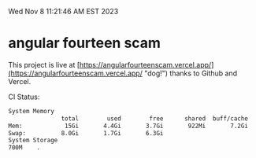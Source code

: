 Wed Nov  8 11:21:46 AM EST 2023

# angular fourteen scam


This project is live at [https://angularfourteenscam.vercel.app/](https://angularfourteenscam.vercel.app/ "dog!") thanks to Github and Vercel.

CI Status: 

```bash
System Memory
               total        used        free      shared  buff/cache   available
Mem:            15Gi       4.4Gi       3.7Gi       922Mi       7.2Gi       9.7Gi
Swap:          8.0Gi       1.7Gi       6.3Gi
System Storage
700M	.
```
```bash
